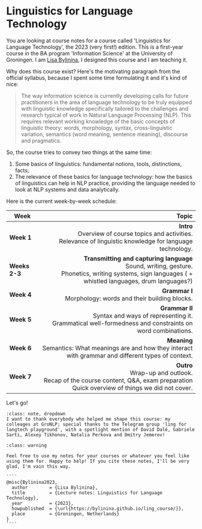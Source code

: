 # Linguistics for Language Technology

You are looking at course notes for a course called 'Linguistics for Language Technology', the 2023 (very first!) edition. This is a first-year course in the BA program 'Information Science' at the University of Groningen. I am [Lisa Bylinina](https://bylinina.github.io/), I designed this course and I am teaching it.

Why does this course exist? Here's the motivating paragraph from the official syllabus, because I spent some time formulating it and it's kind of nice:

> The way information science is currently developing calls for future practitioners in the area of language technology to be truly equipped with linguistic knowledge specifically tailored to the challenges and research typical of work in Natural Language Processing (NLP). This requires relevant working knowledge of the basic concepts of linguistic theory: words, morphology, syntax, cross-linguistic variation, semantics (word meaning, sentence meaning), discourse and pragmatics.

So, the course tries to convey two things at the same time: 



1. Some basics of linguistics: fundamental notions, tools, distinctions, facts;
2. The relevance of these basics for language technology: how the basics of linguistics can help in NLP practice, providing the language needed to look at NLP systems and data analytically.

<!---               
```{note}
Here is a note
```
-->

Here is the current week-by-week schedule:


|    Week        |      Topic      |
|----------|-------------:|
| **Week 1** |  **Intro** <br>Overview of course topics and activities. <br>Relevance of linguistic knowledge for language technology. |
| **Weeks 2-3** |  **Transmitting and capturing language** <br>Sound, writing, gesture. <br>Phonetics, writing systems, sign languages ( + whistled languages, drum languages?) |
| **Week 4** |  **Grammar I** <br>Morphology: words and their building blocks. |
| **Week 5** |  **Grammar II** <br>Syntax and ways of representing it. <br>Grammatical well-formedness and constraints on word combinations. |
| **Week 6** | **Meaning** <br>Semantics: What meanings are and how they interact with grammar and different types of context. |
| **Week 7** |  **Outro** <br>Wrap-up and outlook. <br>Recap of the course content, Q&A, exam preparation <br>Quick overview of things we did not cover.|

Let's go!


`````{admonition} Acknowledgements
:class: note, dropdown
I want to thank everybody who helped me shape this course: my colleages at GroNLP; special thanks to the Telegram group 'ling for langtech playground', with a spotlight mention of David Dalé, Gabriele Sarti, Alexey Tikhonov, Natalia Perkova and Dmitry Jemerov!
`````

`````{admonition} Use and citation
:class: warning

Feel free to use my notes for your courses or whatever you feel like using them for. Happy to help! If you cite these notes, I'll be very glad, I'm vain this way.

````
@misc{Bylinina2023,
  author        = {Lisa Bylinina},
  title         = {Lecture notes: Linguistics for Language Technology},
  year          = {2023},
  howpublished  = {\url{https://bylinina.github.io/ling_course/}},
  place         = {Groningen, Netherlands}
}
````
`````

<!--
`````{admonition} Presentation choice!
:class: note, dropdown

1. Jeremy Kuhn -- for the second lecture
2. Jessica Coon on the language of Arrival -- towards the end
3. Atoms of language
4. ...
`````
--!>



